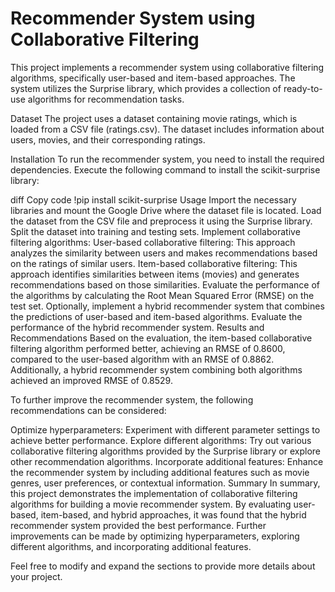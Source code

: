 # Recommender System using Collaborative Filtering
This project implements a recommender system using collaborative filtering algorithms, specifically user-based and item-based approaches. The system utilizes the Surprise library, which provides a collection of ready-to-use algorithms for recommendation tasks.

Dataset
The project uses a dataset containing movie ratings, which is loaded from a CSV file (ratings.csv). The dataset includes information about users, movies, and their corresponding ratings.

Installation
To run the recommender system, you need to install the required dependencies. Execute the following command to install the scikit-surprise library:

diff
Copy code
!pip install scikit-surprise
Usage
Import the necessary libraries and mount the Google Drive where the dataset file is located.
Load the dataset from the CSV file and preprocess it using the Surprise library.
Split the dataset into training and testing sets.
Implement collaborative filtering algorithms:
User-based collaborative filtering: This approach analyzes the similarity between users and makes recommendations based on the ratings of similar users.
Item-based collaborative filtering: This approach identifies similarities between items (movies) and generates recommendations based on those similarities.
Evaluate the performance of the algorithms by calculating the Root Mean Squared Error (RMSE) on the test set.
Optionally, implement a hybrid recommender system that combines the predictions of user-based and item-based algorithms.
Evaluate the performance of the hybrid recommender system.
Results and Recommendations
Based on the evaluation, the item-based collaborative filtering algorithm performed better, achieving an RMSE of 0.8600, compared to the user-based algorithm with an RMSE of 0.8862. Additionally, a hybrid recommender system combining both algorithms achieved an improved RMSE of 0.8529.

To further improve the recommender system, the following recommendations can be considered:

Optimize hyperparameters: Experiment with different parameter settings to achieve better performance.
Explore different algorithms: Try out various collaborative filtering algorithms provided by the Surprise library or explore other recommendation algorithms.
Incorporate additional features: Enhance the recommender system by including additional features such as movie genres, user preferences, or contextual information.
Summary
In summary, this project demonstrates the implementation of collaborative filtering algorithms for building a movie recommender system. By evaluating user-based, item-based, and hybrid approaches, it was found that the hybrid recommender system provided the best performance. Further improvements can be made by optimizing hyperparameters, exploring different algorithms, and incorporating additional features.

Feel free to modify and expand the sections to provide more details about your project.
 
